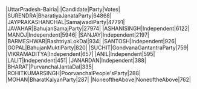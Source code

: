  
|UttarPradesh-Bairia|
|Candidate|Party|Votes|
|SURENDRA|BharatiyaJanataParty|64868|
|JAYPRAKASHANCHAL|SamajwadiParty|47791|
|JAVAHAR|BahujanSamajParty|27974|
|ASHANISINGH|Independent|6122|
|MANOJ|Independent|5946|
|SANJAY|Independent|2197|
|BARMESHWAR|RashtriyaLokDal|934|
|SANTOSH|Independent|926|
|GOPAL|BahujanMuktiParty|820|
|SUCHIT|GondvanaGantantraParty|759|
|VIKRAMADITYA|Independent|657|
|ANIL|Independent|595|
|LALIT|Independent|451|
|JANARDAN|Independent|388|
|BHARAT|PurvanchalJantaDal|335|
|ROHITKUMARSINGH|PoorvanchalPeople'sParty|288|
|MOHAN|BharatKalyanParty|287|
|NoneoftheAbove|NoneoftheAbove|762|

